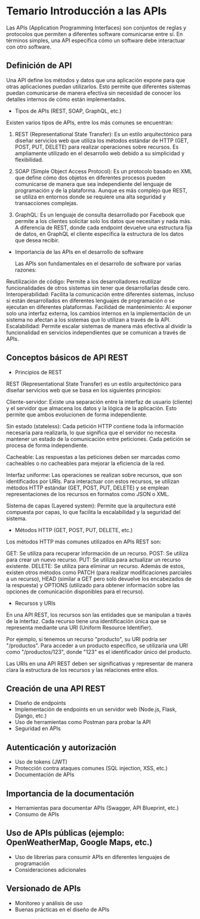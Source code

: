 # Temario Introducción a las APIs

Las APIs (Application Programming Interfaces) son conjuntos de reglas y protocolos que permiten a diferentes software comunicarse entre sí. En términos simples, una API especifica cómo un software debe interactuar con otro software.

## Definición de API

Una API define los métodos y datos que una aplicación expone para que otras aplicaciones puedan utilizarlos. Esto permite que diferentes sistemas puedan comunicarse de manera efectiva sin necesidad de conocer los detalles internos de cómo están implementados.

- Tipos de APIs (REST, SOAP, GraphQL, etc.)

Existen varios tipos de APIs, entre los más comunes se encuentran:

1. REST (Representational State Transfer): Es un estilo arquitectónico para diseñar servicios web que utiliza los métodos estándar de HTTP (GET, POST, PUT, DELETE) para realizar operaciones sobre recursos. Es ampliamente utilizado en el desarrollo web debido a su simplicidad y flexibilidad.

2. SOAP (Simple Object Access Protocol): Es un protocolo basado en XML que define cómo dos objetos en diferentes procesos pueden comunicarse de manera que sea independiente del lenguaje de programación y de la plataforma. Aunque es más complejo que REST, se utiliza en entornos donde se requiere una alta seguridad y transacciones complejas.

3. GraphQL: Es un lenguaje de consulta desarrollado por Facebook que permite a los clientes solicitar solo los datos que necesitan y nada más. A diferencia de REST, donde cada endpoint devuelve una estructura fija de datos, en GraphQL el cliente especifica la estructura de los datos que desea recibir.

- Importancia de las APIs en el desarrollo de software

  Las APIs son fundamentales en el desarrollo de software por varias razones:

Reutilización de código: Permite a los desarrolladores reutilizar funcionalidades de otros sistemas sin tener que desarrollarlas desde cero.
Interoperabilidad: Facilita la comunicación entre diferentes sistemas, incluso si están desarrollados en diferentes lenguajes de programación o se ejecutan en diferentes plataformas.
Facilidad de mantenimiento: Al exponer solo una interfaz externa, los cambios internos en la implementación de un sistema no afectan a los sistemas que lo utilizan a través de la API.
Escalabilidad: Permite escalar sistemas de manera más efectiva al dividir la funcionalidad en servicios independientes que se comunican a través de APIs.

## Conceptos básicos de API REST

- Principios de REST

REST (Representational State Transfer) es un estilo arquitectónico para diseñar servicios web que se basa en los siguientes principios:

Cliente-servidor: Existe una separación entre la interfaz de usuario (cliente) y el servidor que almacena los datos y la lógica de la aplicación. Esto permite que ambos evolucionen de forma independiente.

Sin estado (stateless): Cada petición HTTP contiene toda la información necesaria para realizarla, lo que significa que el servidor no necesita mantener un estado de la comunicación entre peticiones. Cada petición se procesa de forma independiente.

Cacheable: Las respuestas a las peticiones deben ser marcadas como cacheables o no cacheables para mejorar la eficiencia de la red.

Interfaz uniforme: Las operaciones se realizan sobre recursos, que son identificados por URIs. Para interactuar con estos recursos, se utilizan métodos HTTP estándar (GET, POST, PUT, DELETE) y se emplean representaciones de los recursos en formatos como JSON o XML.

Sistema de capas (Layered system): Permite que la arquitectura esté compuesta por capas, lo que facilita la escalabilidad y la seguridad del sistema.

- Métodos HTTP (GET, POST, PUT, DELETE, etc.)

Los métodos HTTP más comunes utilizados en APIs REST son:

GET: Se utiliza para recuperar información de un recurso.
POST: Se utiliza para crear un nuevo recurso.
PUT: Se utiliza para actualizar un recurso existente.
DELETE: Se utiliza para eliminar un recurso.
Además de estos, existen otros métodos como PATCH (para realizar modificaciones parciales a un recurso), HEAD (similar a GET pero solo devuelve los encabezados de la respuesta) y OPTIONS (utilizado para obtener información sobre las opciones de comunicación disponibles para el recurso).

- Recursos y URIs

En una API REST, los recursos son las entidades que se manipulan a través de la interfaz. Cada recurso tiene una identificación única que se representa mediante una URI (Uniform Resource Identifier).

Por ejemplo, si tenemos un recurso "producto", su URI podría ser "/productos". Para acceder a un producto específico, se utilizaría una URI como "/productos/123", donde "123" es el identificador único del producto.

Las URIs en una API REST deben ser significativas y representar de manera clara la estructura de los recursos y las relaciones entre ellos.

## Creación de una API REST

- Diseño de endpoints
- Implementación de endpoints en un servidor web (Node.js, Flask, Django, etc.)
- Uso de herramientas como Postman para probar la API
- Seguridad en APIs

## Autenticación y autorización
- Uso de tokens (JWT)
- Protección contra ataques comunes (SQL injection, XSS, etc.)
- Documentación de APIs

## Importancia de la documentación
- Herramientas para documentar APIs (Swagger, API Blueprint, etc.)
- Consumo de APIs

## Uso de APIs públicas (ejemplo: OpenWeatherMap, Google Maps, etc.)
- Uso de librerías para consumir APIs en diferentes lenguajes de programación
- Consideraciones adicionales

## Versionado de APIs
- Monitoreo y análisis de uso
- Buenas prácticas en el diseño de APIs
